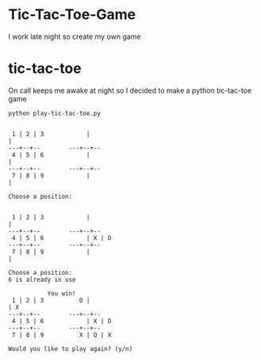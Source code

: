 # Tic-Tac-Toe-Game
I work late night so create my own game


# tic-tac-toe
On call keeps me awake at night so I decided to make a python tic-tac-toe
game


```
python play-tic-tac-toe.py
```
```

 1 | 2 | 3            |  
|
---+--+--        ---+--+--
 4 | 5 | 6            |  
|
---+--+--        ---+--+--
 7 | 8 | 9            |  
|

Choose a position:
```
```

 1 | 2 | 3            |  
|
---+--+--        ---+--+--
 4 | 5 | 6            | X | O
---+--+--        ---+--+--
 7 | 8 | 9            |  
|

Choose a position:
6 is already in use
```
```
           You win!
 1 | 2 | 3          O |  
| X
---+--+--        ---+--+--
 4 | 5 | 6            | X | O
---+--+--        ---+--+--
 7 | 8 | 9          X | O | X

Would you like to play again? (y/n)
```
 

